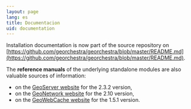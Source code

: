 ```yaml
---
layout: page
lang: es
title: Documentacion
uid: documentation
---
```


Installation documentation is now part of the source repository on [https://github.com/georchestra/georchestra/blob/master/README.md](https://github.com/georchestra/georchestra/blob/master/README.md).

The **reference manuals** of the underlying standalone modules are also valuable sources of information:

 * on the [GeoServer website](http://docs.geoserver.org/2.3.2/user/) for the 2.3.2 version,
 * on the [GeoNetwork website](http://geonetwork-opensource.org/manuals/2.10.3/eng/users/index.html) for the 2.10 version,
 * on the [GeoWebCache website](http://geowebcache.org/docs/1.5.1/) for the 1.5.1 version.



